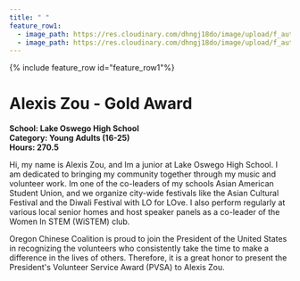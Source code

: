 ```yaml
---
title: " "
feature_row1:
  - image_path: https://res.cloudinary.com/dhngj18do/image/upload/f_auto,q_auto/v1/images/pvsa/2024_Zou_Alexis
  - image_path: https://res.cloudinary.com/dhngj18do/image/upload/f_auto,q_auto/v1/images/activities/year_2024
---
```


{% include feature_row id="feature_row1"%}

# Alexis Zou - Gold Award

**School: Lake Oswego High School**  
**Category: Young Adults (16-25)**  
**Hours: 270.5**  

Hi, my name is Alexis Zou, and Im a junior at Lake Oswego High School. I am dedicated to bringing my community together through my music and volunteer work. Im one of the co-leaders of my schools Asian American Student Union, and we organize city-wide festivals like the Asian Cultural Festival and the Diwali Festival with LO for LOve. I also perform regularly at various local senior homes and host speaker panels as a co-leader of the Women In STEM (WiSTEM) club.

Oregon Chinese Coalition is proud to join the President of the United States in recognizing the volunteers who consistently take the time to make a difference in the lives of others. Therefore, it is a great honor to present the President's Volunteer Service Award (PVSA) to Alexis Zou.
